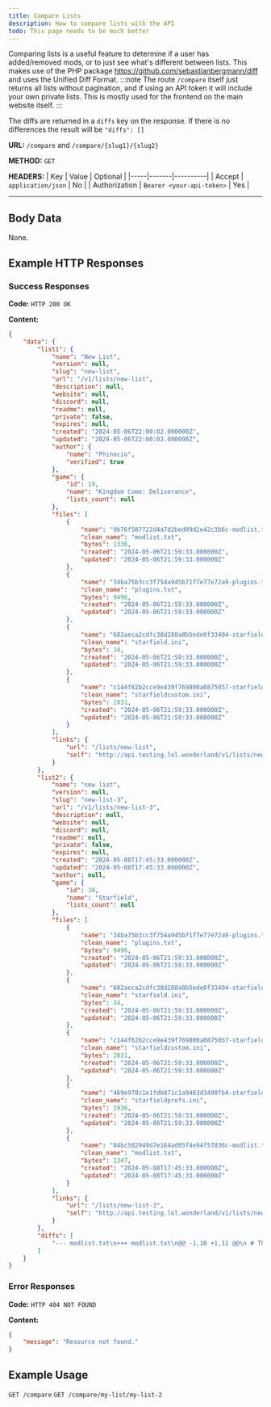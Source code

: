 ```yaml
---
title: Compare Lists
description: How to compare lists with the API
todo: This page needs to be much better
---
```


Comparing lists is a useful feature to determine if a user has added/removed mods, or to just see what's different between lists.
This makes use of the PHP package https://github.com/sebastianbergmann/diff and uses the Unified Diff Format.
:::note
The route `/compare` itself just returns all lists without pagination, and if using an API token it will include your own private lists.
This is mostly used for the frontend on the main website itself.
:::

The diffs are returned in a `diffs` key on the response. If there is no differences the result will be `"diffs": []`

**URL:** `/compare` and `/compare/{slug1}/{slug2}`

**METHOD:** `GET`

**HEADERS:**
| Key | Value | Optional |
|-----|-------|----------|
| Accept | `application/json` | No |
| Authorization | `Bearer <your-api-token>` | Yes |

---

## Body Data

None.

## Example HTTP Responses

### Success Responses

**Code:** `HTTP 200 OK`

**Content:**

```json
{
    "data": {
        "list1": {
            "name": "New List",
            "version": null,
            "slug": "new-list",
            "url": "/v1/lists/new-list",
            "description": null,
            "website": null,
            "discord": null,
            "readme": null,
            "private": false,
            "expires": null,
            "created": "2024-05-06T22:00:02.000000Z",
            "updated": "2024-05-06T22:00:02.000000Z",
            "author": {
                "name": "Phinocio",
                "verified": true
            },
            "game": {
                "id": 19,
                "name": "Kingdom Come: Deliverance",
                "lists_count": null
            },
            "files": [
                {
                    "name": "9b76f507722d4a7d2bed09d2e42c3b6c-modlist.txt",
                    "clean_name": "modlist.txt",
                    "bytes": 1336,
                    "created": "2024-05-06T21:59:33.000000Z",
                    "updated": "2024-05-06T21:59:33.000000Z"
                },
                {
                    "name": "34ba75b3cc3f754a945b71f7e77e72a9-plugins.txt",
                    "clean_name": "plugins.txt",
                    "bytes": 9496,
                    "created": "2024-05-06T21:59:33.000000Z",
                    "updated": "2024-05-06T21:59:33.000000Z"
                },
                {
                    "name": "682aeca2cdfc38d288a8b5ede0f33404-starfield.ini",
                    "clean_name": "starfield.ini",
                    "bytes": 34,
                    "created": "2024-05-06T21:59:33.000000Z",
                    "updated": "2024-05-06T21:59:33.000000Z"
                },
                {
                    "name": "c144f62b2cce9e439f769800a0875057-starfieldcustom.ini",
                    "clean_name": "starfieldcustom.ini",
                    "bytes": 2031,
                    "created": "2024-05-06T21:59:33.000000Z",
                    "updated": "2024-05-06T21:59:33.000000Z"
                }
            ],
            "links": {
                "url": "/lists/new-list",
                "self": "http://api.testing.lol.wonderland/v1/lists/new-list"
            }
        },
        "list2": {
            "name": "new list",
            "version": null,
            "slug": "new-list-3",
            "url": "/v1/lists/new-list-3",
            "description": null,
            "website": null,
            "discord": null,
            "readme": null,
            "private": false,
            "expires": null,
            "created": "2024-05-08T17:45:33.000000Z",
            "updated": "2024-05-08T17:45:33.000000Z",
            "author": null,
            "game": {
                "id": 30,
                "name": "Starfield",
                "lists_count": null
            },
            "files": [
                {
                    "name": "34ba75b3cc3f754a945b71f7e77e72a9-plugins.txt",
                    "clean_name": "plugins.txt",
                    "bytes": 9496,
                    "created": "2024-05-06T21:59:33.000000Z",
                    "updated": "2024-05-06T21:59:33.000000Z"
                },
                {
                    "name": "682aeca2cdfc38d288a8b5ede0f33404-starfield.ini",
                    "clean_name": "starfield.ini",
                    "bytes": 34,
                    "created": "2024-05-06T21:59:33.000000Z",
                    "updated": "2024-05-06T21:59:33.000000Z"
                },
                {
                    "name": "c144f62b2cce9e439f769800a0875057-starfieldcustom.ini",
                    "clean_name": "starfieldcustom.ini",
                    "bytes": 2031,
                    "created": "2024-05-06T21:59:33.000000Z",
                    "updated": "2024-05-06T21:59:33.000000Z"
                },
                {
                    "name": "469e978c1e1fdb071c1a9463d3490fb4-starfieldprefs.ini",
                    "clean_name": "starfieldprefs.ini",
                    "bytes": 1936,
                    "created": "2024-05-06T21:59:33.000000Z",
                    "updated": "2024-05-06T21:59:33.000000Z"
                },
                {
                    "name": "84bc502949d7e164ad05f4e94f57836c-modlist.txt",
                    "clean_name": "modlist.txt",
                    "bytes": 1347,
                    "created": "2024-05-08T17:45:33.000000Z",
                    "updated": "2024-05-08T17:45:33.000000Z"
                }
            ],
            "links": {
                "url": "/lists/new-list-3",
                "self": "http://api.testing.lol.wonderland/v1/lists/new-list-3"
            }
        },
        "diffs": [
            "--- modlist.txt\n+++ modlist.txt\n@@ -1,10 +1,11 @@\n # This file was automatically generated by Mod Organizer.\n -Dummy separator until I fix the display issue_separator\n +Game Photos\n++added mod\n +Game Generated Files_separator\n +New Atlantis - Billboard Map\n++Vasco Constellation Skin\n +Real Flashlight\n-+Vasco Constellation Skin\n -Textures_separator\n -WIPMod - Indicate if Quest is on Current Planet\n +Scanner Encumbrance Display With Time\n"
        ]
    }
}
```

### Error Responses

**Code:** `HTTP 404 NOT FOUND`

**Content:**

```json
{
    "message": "Resource not found."
}
```

## Example Usage

`GET /compare`
`GET /compare/my-list/my-list-2`
